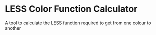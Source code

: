# LESS Color Function Calculator
A tool to calculate the LESS function required to get from one colour to another
